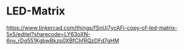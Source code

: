 # LED-Matrix
https://www.tinkercad.com/things/fSnUj7ycAFj-copy-of-led-matrix-5x5/editel?sharecode=LY63oXN-6ny_rDg551KgbwBkzp0XBfChfRQzDFd7gHM
